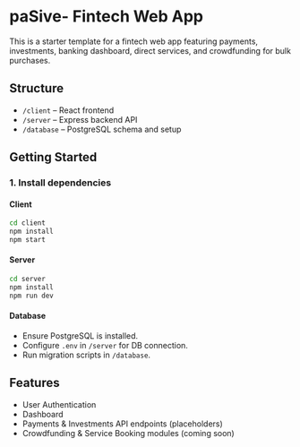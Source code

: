 # paSive- Fintech Web App

This is a starter template for a fintech web app featuring payments, investments, banking dashboard, direct services, and crowdfunding for bulk purchases.

## Structure

- `/client` – React frontend
- `/server` – Express backend API
- `/database` – PostgreSQL schema and setup

## Getting Started

### 1. Install dependencies

#### Client
```bash
cd client
npm install
npm start
```

#### Server
```bash
cd server
npm install
npm run dev
```

#### Database
- Ensure PostgreSQL is installed.
- Configure `.env` in `/server` for DB connection.
- Run migration scripts in `/database`.

## Features

- User Authentication
- Dashboard
- Payments & Investments API endpoints (placeholders)
- Crowdfunding & Service Booking modules (coming soon)